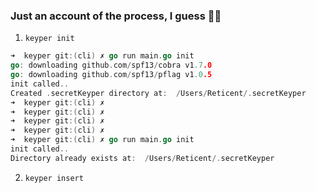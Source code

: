 ### Just an account of the process, I guess 🤷‍♀️

1. `keyper init`

```go
➜  keyper git:(cli) ✗ go run main.go init
go: downloading github.com/spf13/cobra v1.7.0
go: downloading github.com/spf13/pflag v1.0.5
init called..
Created .secretKeyper directory at:  /Users/Reticent/.secretKeyper
➜  keyper git:(cli) ✗
➜  keyper git:(cli) ✗
➜  keyper git:(cli) ✗
➜  keyper git:(cli) ✗
➜  keyper git:(cli) ✗ go run main.go init
init called..
Directory already exists at:  /Users/Reticent/.secretKeyper
```

2. `keyper insert`
```

```